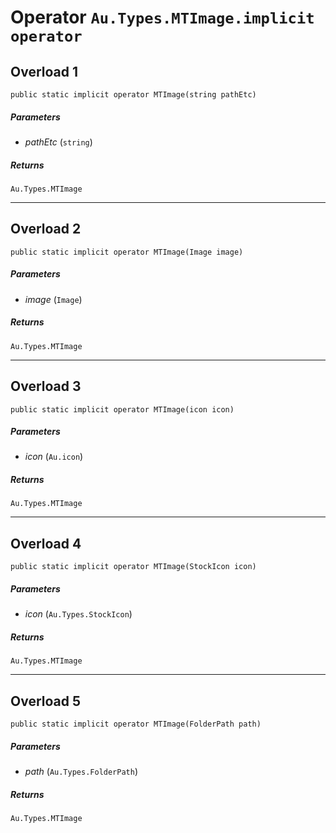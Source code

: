 # Operator `Au.Types.MTImage.implicit operator`

## Overload 1

```
public static implicit operator MTImage(string pathEtc)
```

##### Parameters

- *pathEtc*  (`string`)

##### Returns

`Au.Types.MTImage`

* * *

## Overload 2

```
public static implicit operator MTImage(Image image)
```

##### Parameters

- *image*  (`Image`)

##### Returns

`Au.Types.MTImage`

* * *

## Overload 3

```
public static implicit operator MTImage(icon icon)
```

##### Parameters

- *icon*  (`Au.icon`)

##### Returns

`Au.Types.MTImage`

* * *

## Overload 4

```
public static implicit operator MTImage(StockIcon icon)
```

##### Parameters

- *icon*  (`Au.Types.StockIcon`)

##### Returns

`Au.Types.MTImage`

* * *

## Overload 5

```
public static implicit operator MTImage(FolderPath path)
```

##### Parameters

- *path*  (`Au.Types.FolderPath`)

##### Returns

`Au.Types.MTImage`